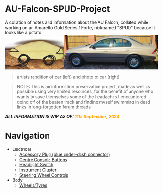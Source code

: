 # AU-Falcon-SPUD-Project
A collation of notes and information about the AU Falcon, collated while working on an Amaretto Gold Series 1 Forte, nicknamed "SPUD" because it looks like a potato
![Side by side comparison: spud (left) VS. SPUD (right)](./side-by-side.jpg)
> artists rendition of car (left) and photo of car (right)

> NOTE: This is an information preservation project, made as well as possible using very limited resources, for the benefit of anyone who wants to save themselves some of the headaches I encountered going off of the beaten track and finding myself swimming in dead links in long-forgotten forum threads

***ALL INFORMATION IS WIP AS OF: <span style="color: orange">11th September, 2024</span>***

# Navigation

- Electrical
  - [Accessory Plug (blue under-dash connector)](./Electrical/AccessoryPlug/AccessoryPlug.md)
  - [Centre Console Buttons](./Electrical/CentreConsoleButtons/CentreConsoleButtons.md)
  - [Headlight Switch](./Electrical/HLSwitch/HLSwitch.md)
  - [Instrument Cluster](./Electrical/InstrumentCluster/InstrumentCluster.md)
  - [Steering Wheel Controls](./Electrical/SteeringControls/SteeringControls.md)
- Body
  - [Wheels/Tyres](./Body/WheelTyre.md)